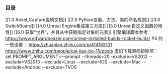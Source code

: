 ### 目录
[[1.0 Ansel_Capture说明文档]]
[[2.0 Python变量、方法、类的命名规则]]
[[3.0 SwitchBoard]]
[[4.0 Unreal Engine集成第三方库]]
[[5.0 Unreal自定义函数的特性]]
[[6.0 获取”世界“，并且从中获取指定对象的元素]]
引擎编译脚本参考：https://www.edwardbeazer.com/unreal-installed-builds-rocket-buids/
P4 的一些设置：
https://zhuanlan.zhihu.com/p/414193101
https://www.zhihu.com/people/cai-jian-bo-15/posts
虚幻下载源码排除项：
set PROMPT_ARGUMENT=--prompt --threads=20 -exclude=VS2012 --exclude=VS2013 --exclude=Linux --exclude=IOS --exclude=Mac --exclude=Andriod --exclude=TVOS

